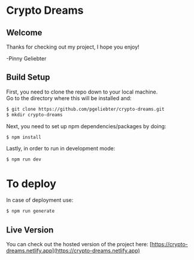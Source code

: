 # Crypto Dreams

## Welcome

Thanks for checking out my project,
I hope you enjoy!

-Pinny Geliebter

## Build Setup

First, you need to clone the repo down to your local machine.  
Go to the directory where this will be installed and:
```bash
$ git clone https://github.com/pgeliebter/crypto-dreams.git
$ mkdir crypto-dreams
```

Next, you need to set up npm dependencies/packages by doing:
```bash
$ npm install
```

Lastly, in order to run in development mode:
```bash
$ npm run dev
```

# To deploy
In case of deployment use:
```bash
$ npm run generate
```

## Live Version

You can check out the hosted version of the project here:
[https://crypto-dreams.netlify.app](https://crypto-dreams.netlify.app)